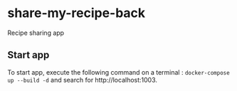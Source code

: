 # share-my-recipe-back
Recipe sharing app

## Start app
To start app, execute the following command on a terminal :  `docker-compose up --build -d` and search for http://localhost:1003.